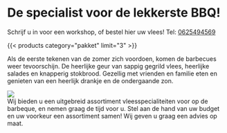 # De specialist voor de lekkerste BBQ!

Schrijf u in voor een workshop, of bestel hier uw vlees! Tel: <a href="tel:0625494569">0625494569</a>

{{< products category="pakket" limit="3" >}}

Als de eerste tekenen van de zomer zich voordoen, komen de barbecues weer tevoorschijn. De heerlijke geur van sappig gegrild vlees, heerlijke salades en knapperig stokbrood. Gezellig met vrienden en familie eten en genieten van een heerlijk drankje en de ondergaande zon.

<div class="cutboard">
  <img src="/img/cutboard.png"/>
  <div>Wij bieden u een uitgebreid assortiment vleesspecialiteiten voor op de barbeque, en nemen graag de tijd voor u. Stel aan de hand van uw budget en uw voorkeur een assortiment samen! Wij geven u graag een advies op maat.</div>
</div>


